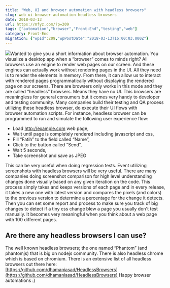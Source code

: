 ```yaml
---
title: "Web, UI and browser automation with headless browsers"
slug: web-ui-browser-automation-headless-browsers
date: 2018-03-13
url: https://mfyz.com/?p=209
tags: ["automation","browser","Front-End","testing","web"]
category: Front-End
migration: {"wpId":209,"wpPostDate":"2018-03-13T16:00:03.000Z"}
---
```


![](/images/archive/en/2020/05/bot-icon-2883144_1280_upfg3q.png?resize=150%2C150&ssl=1&cld_params=h_1280,w_1280,x_0,y_0/h_150,w_150)Wanted to give you a short information about browser automation. You visualize a desktop app when a “browser” comes to minds right? All browsers use an engine to render web pages on our screen. And these engines can actually work without rendering pages in the UI. All they need is to render the elements in memory. From there, it can allow us to interact with rendered pages programmatically without displaying the rendered page on our screens. There are browsers only works in this mode and they are called “headless” browsers. Means they have no UI. This browsers are meaningless for general consumers but it comes very handy to developer and testing community. Many companies build their testing and QA process utilizing these headless browser, do execute their UI flows with browser automation scripts. For instance, headless browser can be programmed to run and simulate the following user experience flow:

*   Load http://example.com web page,
*   Wait until page is completely rendered including javascript and css,
*   Fill “Fatih” to the field called “Name”,
*   Click to the button called “Send”,
*   Wait 5 seconds,
*   Take screenshot and save as JPEG

This can be very useful when doing regression tests. Event utilizing screenshots with headless browsers will be very useful. There are many companies doing screenshot comparison for high level understanding changes done visually based on any given iteration on the code. This process simply takes and keeps versions of each page and in every release, it takes a new one with latest version and compares the pixels (and colors) to the previous version to determine a percentage for the change it detects. Then you can set some report and process to make sure you track of big changes to detect if a tiny css change blew a page you usually don't test manually. It becomes very meaningful when you think about a web page with 100 different pages.

## Are there any headless browsers I can use?

The well known headless browsers; the one named “Phantom” (and phantomjs) that is big on nodejs community. There is also headless chrome which is based on chromium. There is an extensive list of all headless browsers out there here: [https://github.com/dhamaniasad/HeadlessBrowsers](https://github.com/dhamaniasad/HeadlessBrowsers) Happy browser automations :)